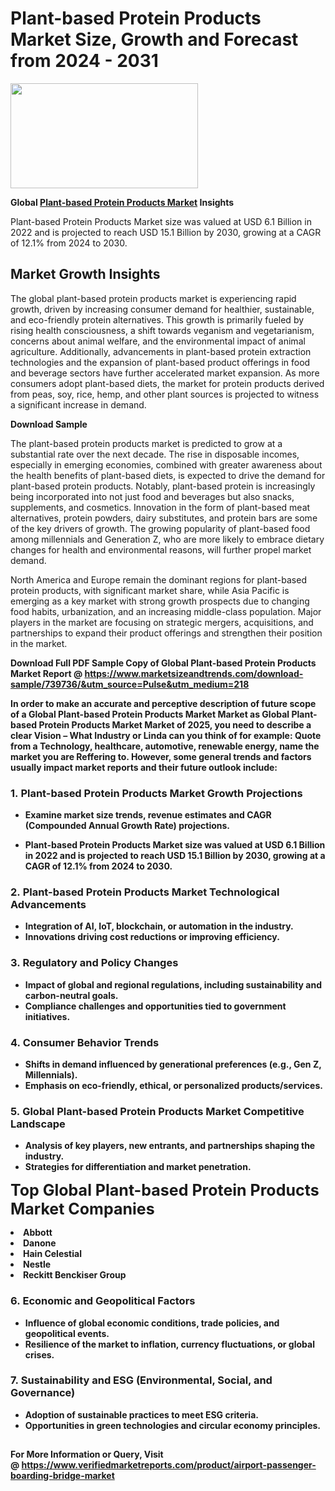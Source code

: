 <H1>Plant-based Protein Products Market Size, Growth and Forecast from 2024 - 2031</H1><img class="aligncenter size-medium wp-image-584254" src="https://thirdeyenews.in/wp-content/uploads/2024/09/Global-Market-Research-300x168.jpeg" alt="" width="300" height="168" /><p><strong>Global&nbsp;<a href="https://www.marketsizeandtrends.com/download-sample/739736/&amp;utm_source=Pulse&amp;utm_medium=218">Plant-based Protein Products Market</a> Insights</strong></p><p>Plant-based Protein Products Market size was valued at USD 6.1 Billion in 2022 and is projected to reach USD 15.1 Billion by 2030, growing at a CAGR of 12.1% from 2024 to 2030.</p><p><h2>Market Growth Insights</h2> <p>The global plant-based protein products market is experiencing rapid growth, driven by increasing consumer demand for healthier, sustainable, and eco-friendly protein alternatives. This growth is primarily fueled by rising health consciousness, a shift towards veganism and vegetarianism, concerns about animal welfare, and the environmental impact of animal agriculture. Additionally, advancements in plant-based protein extraction technologies and the expansion of plant-based product offerings in food and beverage sectors have further accelerated market expansion. As more consumers adopt plant-based diets, the market for protein products derived from peas, soy, rice, hemp, and other plant sources is projected to witness a significant increase in demand.</p> <p><strong>Download Sample</strong></p> <p>The plant-based protein products market is predicted to grow at a substantial rate over the next decade. The rise in disposable incomes, especially in emerging economies, combined with greater awareness about the health benefits of plant-based diets, is expected to drive the demand for plant-based protein products. Notably, plant-based protein is increasingly being incorporated into not just food and beverages but also snacks, supplements, and cosmetics. Innovation in the form of plant-based meat alternatives, protein powders, dairy substitutes, and protein bars are some of the key drivers of growth. The growing popularity of plant-based food among millennials and Generation Z, who are more likely to embrace dietary changes for health and environmental reasons, will further propel market demand. <p>North America and Europe remain the dominant regions for plant-based protein products, with significant market share, while Asia Pacific is emerging as a key market with strong growth prospects due to changing food habits, urbanization, and an increasing middle-class population. Major players in the market are focusing on strategic mergers, acquisitions, and partnerships to expand their product offerings and strengthen their position in the market.</p> <p><strong></p><p><span class=""><strong>Download Full PDF Sample Copy of Global Plant-based Protein Products Market Report</strong> @ <a href="https://www.marketsizeandtrends.com/download-sample/739736/&amp;utm_source=Pulse&amp;utm_medium=218" target="_blank">https://www.marketsizeandtrends.com/download-sample/739736/&amp;utm_source=Pulse&amp;utm_medium=218</a></span></p><p>In order to make an accurate and perceptive description of future scope of a Global&nbsp;Plant-based Protein Products Market Market as Global&nbsp;Plant-based Protein Products Market Market of 2025, you need to describe a clear Vision &ndash; What Industry or Linda can you think of for example: Quote from a Technology, healthcare, automotive, renewable energy, name the market you are Reffering to. However, some general trends and factors usually impact market reports and their future outlook include:</p><h3>1.&nbsp;<strong>Plant-based Protein Products Market Growth Projections</strong></h3><ul><li>Examine market size trends, revenue estimates and CAGR (Compounded Annual Growth Rate) projections.</li><li><p>Plant-based Protein Products Market size was valued at USD 6.1 Billion in 2022 and is projected to reach USD 15.1 Billion by 2030, growing at a CAGR of 12.1% from 2024 to 2030.</p></li></ul><h3>2.&nbsp;<strong>Plant-based Protein Products Market Technological Advancements</strong></h3><ul><li>Integration of AI, IoT, blockchain, or automation in the industry.</li><li>Innovations driving cost reductions or improving efficiency.</li></ul><h3>3.&nbsp;<strong>Regulatory and Policy Changes</strong></h3><ul><li>Impact of global and regional regulations, including sustainability and carbon-neutral goals.</li><li>Compliance challenges and opportunities tied to government initiatives.</li></ul><h3>4.&nbsp;<strong>Consumer Behavior Trends</strong></h3><ul><li>Shifts in demand influenced by generational preferences (e.g., Gen Z, Millennials).</li><li>Emphasis on eco-friendly, ethical, or personalized products/services.</li></ul><h3>5.&nbsp;<strong>Global Plant-based Protein Products Market Competitive Landscape</strong></h3><ul><li>Analysis of key players, new entrants, and partnerships shaping the industry.</li><li>Strategies for differentiation and market penetration.</li></ul><p data-pm-slice="1 1 []"><span style="color: inherit; font-family: inherit; font-size: 25px;">Top Global Plant-based Protein Products Market Companies</span></p><div class="" data-test-id=""><p><li>Abbott</li><li> Danone</li><li> Hain Celestial</li><li> Nestle</li><li> Reckitt Benckiser Group</li></p></div><h3>6.&nbsp;<strong>Economic and Geopolitical Factors</strong></h3><ul><li>Influence of global economic conditions, trade policies, and geopolitical events.</li><li>Resilience of the market to inflation, currency fluctuations, or global crises.</li></ul><h3>7.&nbsp;<strong>Sustainability and ESG (Environmental, Social, and Governance)</strong></h3><ul><li>Adoption of sustainable practices to meet ESG criteria.</li><li>Opportunities in green technologies and circular economy principles.</li></ul><h2><strong style="font-size: 14px;">For More Information or Query, Visit @&nbsp;</strong><a style="background-color: #ffffff; font-size: 14px;" href="https://www.marketsizeandtrends.com/report/plant-based-protein-products-market/" target="_blank">https://www.verifiedmarketreports.com/product/airport-passenger-boarding-bridge-market</a></h2>
